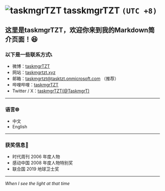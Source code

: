 # ![taskmgrTZT][taskmgrTZT] tasskmgrTZT `(UTC +8)`

## 这里是taskmgrTZT，欢迎你来到我的Markdown简介页面！😆

### 以下是一些联系方式📞

* 微博：[taskmgrTZT](https://weibo.com/u/7386881267)
* 网站：[taskmgrtzt.xyz](https://taskmgrtzt.xyz)
* 邮箱：<taskmgrtzt@tasktzt.onmicrosoft.com> （推荐）
* 哔哩哔哩：[taskmgrTZT](https://space.bilibili.com/387397912)
* Twitter / X：[taskmgrTZT(@TaskmgrT)](https://twitter.com/TaskmgrT)

***

### 语言🌐

* 中文
* English

***

### 获奖信息🏅

* 时代周刊 2006 年度人物
* 感动中国 2008 年度人物特别奖
* 联合国 2019 地球卫士奖

***
*When I see the light at that time*  

[taskmgrTZT]:https://taskmgrtzt.xyz/Snipaste_2023-12-08_29.png
